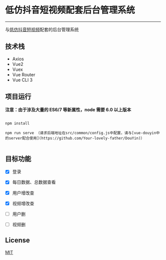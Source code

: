 # 低仿抖音短视频配套后台管理系统
------
与[低仿抖音短视频](https://github.com/Your-lovely-father/DouYin)配套的后台管理系统

## 技术栈
 - Axios
 - Vue2
 - Vuex
 - Vue Router
 - Vue CLI 3

## 项目运行
__注意：由于涉及大量的 ES6/7 等新属性，node 需要 6.0 以上版本__

```

npm install

npm run serve （请求后端地址在src/common/config.js中配置，请与[vue-douyin中的server配合使用](https://github.com/Your-lovely-father/DouYin)）


```

## 目标功能
 - [x] 登录
 - [x] 每日数据、总数据查看
 - [x] 用户增改查
 - [x] 视频增改查
 - [ ] 用户删
 - [ ] 视频删


## License
[MIT](./LICENSE)
